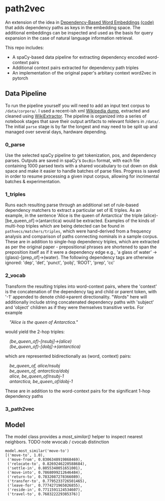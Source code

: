 # path2vec
An extension of the idea in [Dependency-Based Word Embeddings](https://aclanthology.org/P14-2050.pdf) [(code)](https://github.com/BIU-NLP/word2vecf) that adds dependency paths as keys in the embedding space. The additional embeddings can be inspected and used as the basis for query expansion in the case of natural language information retrieval.

This repo includes:
- A spaCy-based data pipeline for extracting dependency encoded word-context pairs
- Additional context pairs extracted for dependency path triples
- An implementation of the original paper's arbitary context word2vec in pytorch

## Data Pipeline
To run the pipeline yourself you will need to add an input text corpus to `/data/corpora/`.
I used a recent-ish xml [Wikipedia dump](https://dumps.wikimedia.org/), extracted and cleaned using [WikiExtractor](https://github.com/attardi/wikiextractor).
The pipeline is organized into a series of notebook stages that save their output artifacts to relevant folders in `/data/`. The initial `parse` stage is by far the longest and may need to be split up and managed over several days, hardware depending.

### 0_parse
Use the selected spaCy pipeline to get tokenization, pos, and dependency parses. Outputs are saved in spaCy's `DocBin` format, with each file containing 1000 parsed texts with a shared vocabulary to cut down on disk space and make it easier to handle batches of parse files. Progress is saved in order to resume processing a given input corpus, allowing for incrimental batches & experimentation.

### 1_triples
Runs each resulting parse through an additional set of rule-based dependency matchers to extract a particular set of IE triples. As an example, in the sentence 'Alice is the queen of Antarctica' the triple (alice)-[be_queen_of]->(antarctica) would be extracted. Examples of the kinds of multi-hop triples which are being detected can be found in `pathvecs/matchers/triples`, which were hand-derived from a frequency analysis and comparison of paths connecting nominals in a sample corpus. These are in addition to single-hop dependency triples, which are extracted as per the original paper - prepositional phrases are shortened to span the preposition itself as if it were a dependency edge e.g., 'a glass of water' -> (glass)-[prep_of]->(water). The following dependency tags are otherwise ignored: 'dep', 'det', 'punct', 'pobj', 'ROOT', 'prep', 'cc'

### 2_vocab
Transform the resulting triples into word-context pairs, where the 'context' is the concatenation of the dependency tag and child or parent token, with '-1' appended to denote child->parent directionality. "Words" here will additionally include string concatenated dependency paths with 'subject' and 'object' children as if they were themselves transitive verbs. For example

&emsp;*"Alice is the queen of Antarctica."*

would yield the 2-hop triples:

&emsp;*(be_queen_of)-[nsubj]->(alice)*</br>
&emsp;*(be_queen_of)-[dobj]->(antarctica)*</br>

which are represented bidirectionally as (word, context) pairs:

&emsp;*be_queen_of, alice/nsubj*</br>
&emsp;*be_queen_of, antarctica/dobj*</br>
&emsp;*alice, be_queen_of/nsubj-1*</br>
&emsp;*antarctica, be_queen_of/dobj-1*</br>

These are in addition to the word-context pairs for the significant 1-hop dependency paths
### 3_path2vec

## Model
The model class provides a *most_similar()* helper to inspect nearest neighbors.
TODO note wvocab / cvocab distinction

```
model.most_similar('move-to')
[('move-to', 1.0),
 ('move-from', 0.8306348919868469),
 ('relocate-to', 0.8269246220588684),
 ('settle-in', 0.8055340051651001),
 ('move-into', 0.7868099212646484),
 ('return-to', 0.7832087278366089),
 ('transfer-to', 0.7795233726501465),
 ('leave-for', 0.7774271965026855),
 ('reside-in', 0.7711591124534607),
 ('travel-to', 0.768322229385376)]
```
